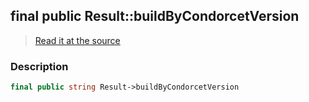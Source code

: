 ## final public Result::buildByCondorcetVersion

> [Read it at the source](https://github.com/julien-boudry/Condorcet/blob/master/src/Result.php#L23)

### Description    

```php
final public string Result->buildByCondorcetVersion 
```


    
